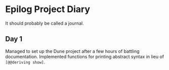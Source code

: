 # Epilog Project Diary
It should probably be called a journal.

## Day 1
Managed to set up the Dune project after a few hours of battling documentation.
Implemented functions for printing abstract syntax in lieu of `[@@deriving show]`.